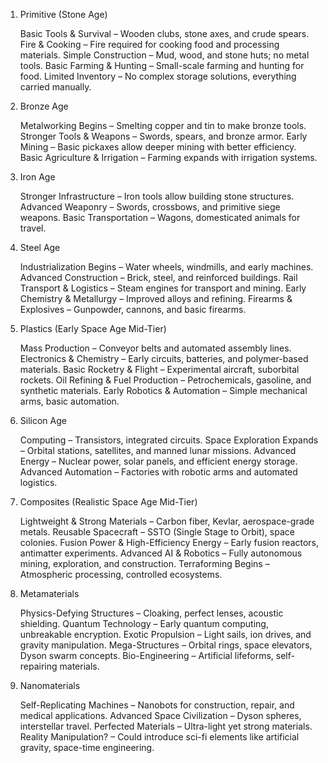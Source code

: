 1. Primitive (Stone Age)

    Basic Tools & Survival – Wooden clubs, stone axes, and crude spears.
    Fire & Cooking – Fire required for cooking food and processing materials.
    Simple Construction – Mud, wood, and stone huts; no metal tools.
    Basic Farming & Hunting – Small-scale farming and hunting for food.
    Limited Inventory – No complex storage solutions, everything carried manually.

2. Bronze Age

    Metalworking Begins – Smelting copper and tin to make bronze tools.
    Stronger Tools & Weapons – Swords, spears, and bronze armor.
    Early Mining – Basic pickaxes allow deeper mining with better efficiency.
    Basic Agriculture & Irrigation – Farming expands with irrigation systems.

3. Iron Age

    Stronger Infrastructure – Iron tools allow building stone structures.
    Advanced Weaponry – Swords, crossbows, and primitive siege weapons.
    Basic Transportation – Wagons, domesticated animals for travel.

4. Steel Age

    Industrialization Begins – Water wheels, windmills, and early machines.
    Advanced Construction – Brick, steel, and reinforced buildings.
    Rail Transport & Logistics – Steam engines for transport and mining.
    Early Chemistry & Metallurgy – Improved alloys and refining.
    Firearms & Explosives – Gunpowder, cannons, and basic firearms.

5. Plastics (Early Space Age Mid-Tier)

    Mass Production – Conveyor belts and automated assembly lines.
    Electronics & Chemistry – Early circuits, batteries, and polymer-based materials.
    Basic Rocketry & Flight – Experimental aircraft, suborbital rockets.
    Oil Refining & Fuel Production – Petrochemicals, gasoline, and synthetic materials.
    Early Robotics & Automation – Simple mechanical arms, basic automation.

6. Silicon Age

    Computing – Transistors, integrated circuits.
    Space Exploration Expands – Orbital stations, satellites, and manned lunar missions.
    Advanced Energy – Nuclear power, solar panels, and efficient energy storage.
    Advanced Automation – Factories with robotic arms and automated logistics.

7. Composites (Realistic Space Age Mid-Tier)

    Lightweight & Strong Materials – Carbon fiber, Kevlar, aerospace-grade metals.
    Reusable Spacecraft – SSTO (Single Stage to Orbit), space colonies.
    Fusion Power & High-Efficiency Energy – Early fusion reactors, antimatter experiments.
    Advanced AI & Robotics – Fully autonomous mining, exploration, and construction.
    Terraforming Begins – Atmospheric processing, controlled ecosystems.

8. Metamaterials

    Physics-Defying Structures – Cloaking, perfect lenses, acoustic shielding.
    Quantum Technology – Early quantum computing, unbreakable encryption.
    Exotic Propulsion – Light sails, ion drives, and gravity manipulation.
    Mega-Structures – Orbital rings, space elevators, Dyson swarm concepts.
    Bio-Engineering – Artificial lifeforms, self-repairing materials.

9. Nanomaterials

    Self-Replicating Machines – Nanobots for construction, repair, and medical applications.
    Advanced Space Civilization – Dyson spheres, interstellar travel.
    Perfected Materials – Ultra-light yet strong materials.
    Reality Manipulation? – Could introduce sci-fi elements like artificial gravity, space-time engineering.